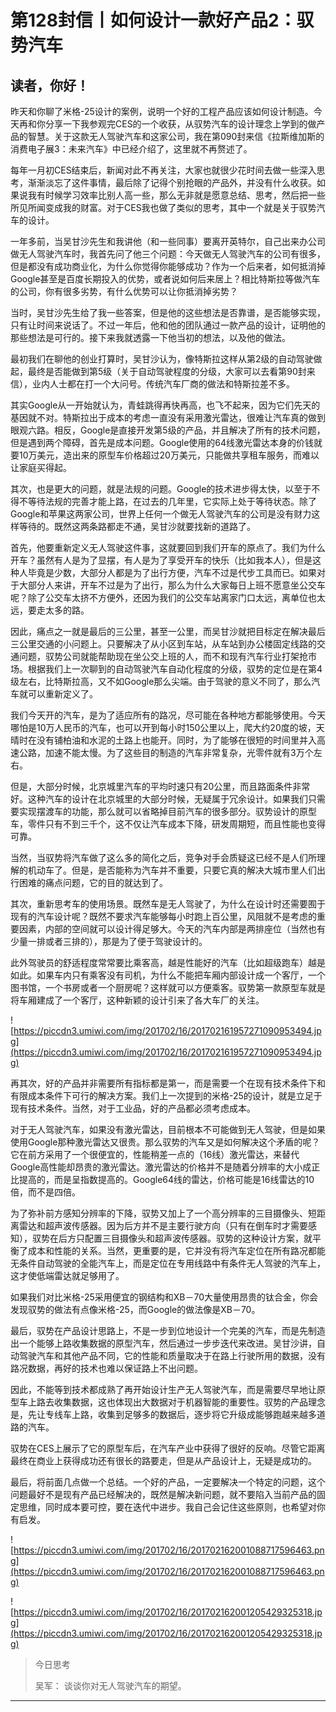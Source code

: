# 第128封信丨如何设计一款好产品2：驭势汽车

## 读者，你好！

昨天和你聊了米格-25设计的案例，说明一个好的工程产品应该如何设计制造。今天再和你分享一下我参观完CES的一个收获，从驭势汽车的设计理念上学到的做产品的智慧。关于这款无人驾驶汽车和这家公司，我在第090封来信《拉斯维加斯的消费电子展3：未来汽车》中已经介绍了，这里就不再赘述了。

每年一月初CES结束后，新闻对此不再关注，大家也就很少花时间去做一些深入思考，渐渐淡忘了这件事情，最后除了记得个别抢眼的产品外，并没有什么收获。如果说我有时候学习效率比别人高一些，那么无非就是愿意总结、思考，然后把一些所见所闻变成我的财富。对于CES我也做了类似的思考，其中一个就是关于驭势汽车的设计。

一年多前，当吴甘沙先生和我讲他（和一些同事）要离开英特尔，自己出来办公司做无人驾驶汽车时，我首先问了他三个问题：今天做无人驾驶汽车的公司有很多，但是都没有成功商业化，为什么你觉得你能够成功？作为一个后来者，如何抵消掉Google甚至是百度长期投入的优势，或者说如何后来居上？相比特斯拉等做汽车的公司，你有很多劣势，有什么优势可以让你抵消掉劣势？

当时，吴甘沙先生给了我一些答案，但是他的这些想法是否靠谱，是否能够实现，只有让时间来说话了。不过一年后，他和他的团队通过一款产品的设计，证明他的那些想法是可行的。接下来我就透露一下他当初的想法，以及他的做法。

最初我们在聊他的创业打算时，吴甘沙认为，像特斯拉这样从第2级的自动驾驶做起，最终是否能做到第5级（关于自动驾驶程度的分级，大家可以去看第90封来信），业内人士都在打一个大问号。传统汽车厂商的做法和特斯拉差不多。

其实Google从一开始就认为，青蛙跳得再快再高，也飞不起来，因为它们先天的基因就不对。特斯拉出于成本的考虑一直没有采用激光雷达，很难让汽车真的做到眼观六路。相反，Google是直接开发第5级的产品，并且解决了所有的技术问题，但是遇到两个障碍，首先是成本问题。Google使用的64线激光雷达本身的价钱就要10万美元，造出来的原型车价格超过20万美元，只能做共享租车服务，而难以让家庭买得起。

其次，也是更大的问题，就是法规的问题。Google的技术进步得太快，以至于不得不等待法规的完善才能上路，在过去的几年里，它实际上处于等待状态。除了Google和苹果这两家公司，世界上任何一个做无人驾驶汽车的公司是没有财力这样等待的。既然这两条路都走不通，吴甘沙就要找新的道路了。

首先，他要重新定义无人驾驶这件事，这就要回到我们开车的原点了。我们为什么开车？虽然有人是为了显摆，有人是为了享受开车的快乐（比如我本人），但是这种人毕竟是少数，大部分人都是为了出行方便，汽车不过是代步工具而已。如果对于大部分人来讲，开车不过是为了出行，那么为什么大家每日上班不愿意坐公交车呢？除了公交车太挤不方便外，还因为我们的公交车站离家门口太远，离单位也太远，要走太多的路。

因此，痛点之一就是最后的三公里，甚至一公里，而吴甘沙就把目标定在解决最后三公里交通的小问题上。只要解决了从小区到车站，从车站到办公楼固定线路的交通问题，驭势公司就能帮助现在坐公交上班的人，而不和现有汽车行业打架抢市场。根据我们上一次聊到的自动驾驶汽车自动化程度的分级，驭势的定位是在第4级左右，比特斯拉高，又不如Google那么尖端。由于驾驶的意义不同了，那么汽车就可以重新定义了。

我们今天开的汽车，是为了适应所有的路况，尽可能在各种地方都能够使用。今天哪怕是10万人民币的汽车，也可以开到每小时150公里以上，爬大约20度的坡，天晴时在没有铺柏油和水泥的土路上也能开。同时，为了能够在很短的时间里并入高速公路，加速不能太慢。为了这些目的制造的汽车非常复杂，光零件就有3万个左右。

但是，大部分时候，北京城里汽车的平均时速只有20公里，而且路面条件非常好。这种汽车的设计在北京城里的大部分时候，无疑属于冗余设计。如果我们只需要实现摆渡车的功能，那么就可以省略掉目前汽车的很多部分。驭势设计的原型车，零件只有不到三千个，这不仅让汽车成本下降，研发周期短，而且性能也变得可靠。

当然，当驭势将汽车做了这么多的简化之后，竞争对手会质疑这已经不是人们所理解的机动车了。但是，是否能称为汽车并不重要，只要它真的解决大城市里人们出行困难的痛点问题，它的目的就达到了。

其次，重新思考车的使用场景。既然车是无人驾驶了，为什么在设计时还需要囿于现有的汽车设计呢？既然不要求汽车能够每小时跑上百公里，风阻就不是考虑的重要因素，内部的空间就可以设计得足够大。今天的汽车内部是两排座位（当然也有少量一排或者三排的），那是为了便于驾驶设计的。

此外驾驶员的舒适程度常常要比乘客高，越是性能好的汽车（比如超级跑车）越是如此。如果车内只有乘客没有司机，为什么不能把车厢内部设计成一个客厅，一个图书馆，一个书房或者一个厨房呢？这样就可以方便乘客。驭势第一款原型车就是将车厢建成了一个客厅，这种新颖的设计引来了各大车厂的关注。

![https://piccdn3.umiwi.com/img/201702/16/201702161957271090953494.jpg](https://piccdn3.umiwi.com/img/201702/16/201702161957271090953494.jpg)

再其次，好的产品并非需要所有指标都是第一，而是需要一个在现有技术条件下和有限成本条件下可行的解决方案。我们上一次提到的米格-25的设计，就是立足于现有技术条件。当然，对于工业品，好的产品都必须考虑成本。

对于无人驾驶汽车，如果没有激光雷达，目前根本不可能做到无人驾驶，但是如果使用Google那种激光雷达又很贵。那么驭势的汽车又是如何解决这个矛盾的呢？它在前方采用了一个很便宜的，性能稍差一点的（16线）激光雷达，来替代Google高性能却昂贵的激光雷达。激光雷达的价格并不是随着分辨率的大小成正比提高的，而是呈指数提高的。Google64线的雷达，价格可能是16线雷达的10倍，而不是四倍。

为了弥补前方感知分辨率的下降，驭势又加上了一个高分辨率的三目摄像头、短距离雷达和超声波传感器。因为后方并不是主要行驶方向（只有在倒车时才需要感知），驭势在后方只配置三目摄像头和超声波传感器。驭势的这种设计方案，就平衡了成本和性能的关系。当然，更重要的是，它并没有将汽车定位在所有路况都能无条件自动驾驶的全能汽车上，而是定位在专用线路中有条件无人驾驶的汽车上，这才使低端雷达就足够用了。

如果我们对比米格-25采用便宜的钢结构和XB－70大量使用昂贵的钛合金，你会发现驭势的做法有点像米格-25，而Google的做法像是XB－70。

最后，驭势在产品设计思路上，不是一步到位地设计一个完美的汽车，而是先制造出一个能够上路收集数据的原型汽车，然后通过一步步迭代来改进。吴甘沙讲，自动驾驶汽车和其他产品不同，它的性能和质量取决于在路上行驶所用的数据，没有路况数据，再好的技术也难以保证路上不出问题。

因此，不能等到技术都成熟了再开始设计生产无人驾驶汽车，而是需要尽早地让原型车上路去收集数据，这也体现出大数据对于机器智能的重要性。驭势的产品理念是，先让专线车上路，收集到足够多的数据后，逐步将它升级成能够跑越来越多道路的汽车。

驭势在CES上展示了它的原型车后，在汽车产业中获得了很好的反响。尽管它距离最终在商业上获得成功还有很长的路要走，但是从产品设计上，无疑是成功的。

最后，将前面几点做一个总结。一个好的产品，一定要解决一个特定的问题，这个问题最好不是现有产品已经解决的，既然是解决新问题，就不要陷入当前产品的固定思维，同时成本要可控，要在迭代中进步。我自己会记住这些原则，也希望对你有启发。

![https://piccdn3.umiwi.com/img/201702/16/201702162001088717596463.png](https://piccdn3.umiwi.com/img/201702/16/201702162001088717596463.png)

![https://piccdn3.umiwi.com/img/201702/16/201702162001205429325318.jpg](https://piccdn3.umiwi.com/img/201702/16/201702162001205429325318.jpg)

> 今日思考
> 
> 吴军： 谈谈你对无人驾驶汽车的期望。

---
